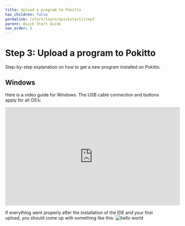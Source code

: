```yaml
---
title: Upload a program to Pokitto
has_children: false
permalink: /start/learn/quickstart/step3
parent: Quick Start Guide
nav_order: 3
---
```


# Step 3: Upload a program to Pokitto
Step-by-step explanation on how to get a new program installed on Pokitto.

## Windows
Here is a video guide for Windows. The USB cable connection and buttons apply for all OS’s:
<iframe width="560" height="315" src="https://www.youtube.com/embed/PKlNyBJP9GA" frameborder="0" allow="accelerometer; autoplay; encrypted-media; gyroscope; picture-in-picture" allowfullscreen></iframe>

If everything went properly after the installation of the IDE and your first upload, you should come up with something like this:</b>
![hello world](/assets/images/learn/helloworld.jpg)

